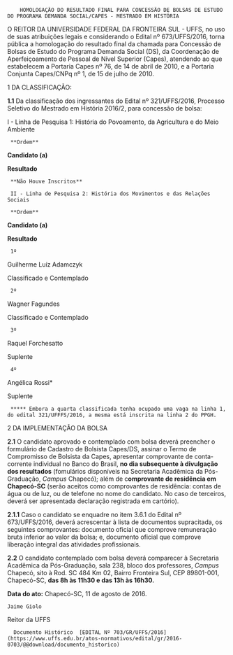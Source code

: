        HOMOLOGAÇÃO DO RESULTADO FINAL PARA CONCESSÃO DE BOLSAS DE ESTUDO DO PROGRAMA DEMANDA SOCIAL/CAPES - MESTRADO EM HISTÓRIA  

O REITOR DA UNIVERSIDADE FEDERAL DA FRONTEIRA SUL - UFFS, no uso de suas atribuições legais e considerando o Edital nº 673/UFFS/2016, torna pública a homologação do resultado final da chamada para Concessão de Bolsas de Estudo do Programa Demanda Social (DS), da Coordenação de Aperfeiçoamento de Pessoal de Nível Superior (Capes), atendendo ao que estabelecem a Portaria Capes nº 76, de 14 de abril de 2010, e a Portaria Conjunta Capes/CNPq nº 1, de 15 de julho de 2010.

 1 DA CLASSIFICAÇÃO:

 **1.1** Da classificação dos ingressantes do Edital nº 321/UFFS/2016, Processo Seletivo do Mestrado em História 2016/2, para concessão de bolsa:

 I - Linha de Pesquisa 1: História do Povoamento, da Agricultura e do Meio Ambiente

     **Ordem**

   **Candidato (a)**

   **Resultado**

     **Não Houve Inscritos**

     II - Linha de Pesquisa 2: História dos Movimentos e das Relações Sociais

     **Ordem**

   **Candidato (a)**

   **Resultado**

     1º

   Guilherme Luíz Adamczyk

   Classificado e Contemplado

     2º

   Wagner Fagundes

   Classificado e Contemplado

     3º

   Raquel Forchesatto

   Suplente

     4º 

   Angélica Rossi*

   Suplente

     ***** Embora a quarta classificada tenha ocupado uma vaga na linha 1, do edital 321/UFFFS/2016, a mesma está inscrita na linha 2 do PPGH.

 2 DA IMPLEMENTAÇÃO DA BOLSA

 **2.1** O candidato aprovado e contemplado com bolsa deverá preencher o formulário de Cadastro de Bolsista Capes/DS, assinar o Termo de Compromisso de Bolsista da Capes, apresentar comprovante de conta-corrente individual no Banco do Brasil, **no dia subsequente à divulgação dos resultados** (fomulários disponíveis na Secretaria Acadêmica da Pós-Graduação, *Campus* Chapecó); além de c**omprovante de residência em Chapecó-SC** (serão aceitos como comprovantes de residência: contas de água ou de luz, ou de telefone no nome do candidato. No caso de terceiros, deverá ser apresentada declaração registrada em cartório).

 **2.1.1** Caso o candidato se enquadre no item 3.6.1 do Edital nº 673/UFFS/2016, deverá acrescentar à lista de documentos supracitada, os seguintes comprovantes: documento oficial que comprove remuneração bruta inferior ao valor da bolsa; e, documento oficial que comprove liberação integral das atividades profissionais.

 **2.2** O candidato contemplado com bolsa deverá comparecer à Secretaria Acadêmica da Pós-Graduação, sala 238, bloco dos professores, *Campus* Chapecó, sito à Rod. SC 484 Km 02, Bairro Fronteira Sul, CEP 89801-001, Chapecó-SC, **das 8h às 11h30 e das 13h às 16h30.**

  

   **Data do ato:** Chapecó-SC, 11 de agosto de 2016.   
 

    Jaime Giolo   
 Reitor da UFFS 

      Documento Histórico  [EDITAL Nº 703/GR/UFFS/2016](https://www.uffs.edu.br/atos-normativos/edital/gr/2016-0703/@@download/documento_historico)     
      